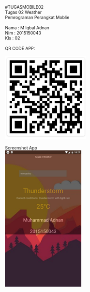 #TUGASMOBILE02<br>
Tugas 02 Weather <br> 
Pemrograman Perangkat Moblie
<br><br>
Nama : M Iqbal Adnan
<br>
Nim  : 2015150043
<br>
Kls  : 02
<br><br>
QR CODE APP:
<br><br><img src="qrcode.png">
<br><br>
Screenshot App<br>
<img height="50%"  width="50%" src="1.png">
